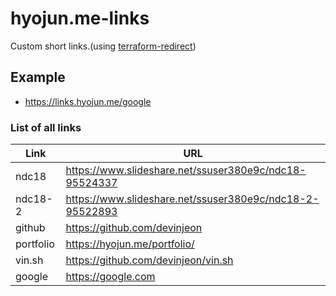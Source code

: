 # hyojun.me-links
Custom short links.(using [terraform-redirect](https://github.com/devinjeon/terraform-redirect))

## Example
* https://links.hyojun.me/google

### List of all links
| Link | URL |
| - | - |
| ndc18 | https://www.slideshare.net/ssuser380e9c/ndc18-95524337 |
| ndc18-2 | https://www.slideshare.net/ssuser380e9c/ndc18-2-95522893 |
| github | https://github.com/devinjeon |
| portfolio | https://hyojun.me/portfolio/ |
| vin.sh | https://github.com/devinjeon/vin.sh |
| google | https://google.com |
